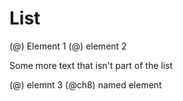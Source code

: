 # List

(@) Element 1
(@) element 2

Some more text that isn't part of the list

(@) elemnt 3
(@ch8) named element
